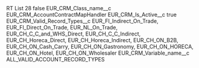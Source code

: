 <?xml version="1.0" encoding="UTF-8"?>
<CustomMetadata xmlns="http://soap.sforce.com/2006/04/metadata" xmlns:xsi="http://www.w3.org/2001/XMLSchema-instance" xmlns:xsd="http://www.w3.org/2001/XMLSchema">
    <label>RT List 28</label>
    <protected>false</protected>
    <values>
        <field>EUR_CRM_Class_name__c</field>
        <value xsi:type="xsd:string">EUR_CRM_AccountContractMapHandler</value>
    </values>
    <values>
        <field>EUR_CRM_Is_Active__c</field>
        <value xsi:type="xsd:boolean">true</value>
    </values>
    <values>
        <field>EUR_CRM_Valid_Record_Types__c</field>
        <value xsi:type="xsd:string">EUR_FI_Indirect_On_Trade,
EUR_FI_Direct_On_Trade,
EUR_NL_On_Trade,
EUR_CH_C_C_and_WHS_Direct,
EUR_CH_C_C_Indirect,
EUR_CH_Horeca_Direct,
EUR_CH_Horeca_Indirect,
EUR_CH_ON_B2B,
EUR_CH_ON_Cash_Carry,
EUR_CH_ON_Gastronomy,
EUR_CH_ON_HORECA,
EUR_CH_ON_Hotel,
EUR_CH_ON_Wholesaler</value>
    </values>
    <values>
        <field>EUR_CRM_Variable_name__c</field>
        <value xsi:type="xsd:string">ALL_VALID_ACCOUNT_RECORD_TYPES</value>
    </values>
</CustomMetadata>
